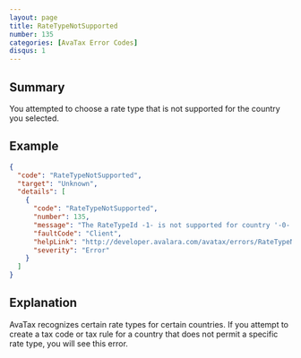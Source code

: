 ```yaml
---
layout: page
title: RateTypeNotSupported
number: 135
categories: [AvaTax Error Codes]
disqus: 1
---
```


## Summary

You attempted to choose a rate type that is not supported for the country you selected.

## Example

```json
{
  "code": "RateTypeNotSupported",
  "target": "Unknown",
  "details": [
    {
      "code": "RateTypeNotSupported",
      "number": 135,
      "message": "The RateTypeId -1- is not supported for country '-0-'.",
      "faultCode": "Client",
      "helpLink": "http://developer.avalara.com/avatax/errors/RateTypeNotSupported",
      "severity": "Error"
    }
  ]
}
```

## Explanation

AvaTax recognizes certain rate types for certain countries.  If you attempt to create a tax code or tax rule for a country that does not permit a specific rate type, you will see this error.
